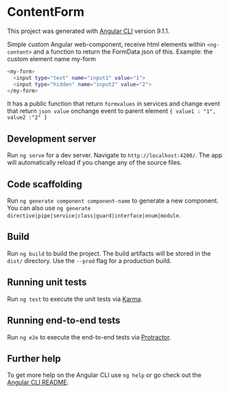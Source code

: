 # ContentForm

This project was generated with [Angular CLI](https://github.com/angular/angular-cli) version 9.1.1.

Simple custom Angular web-component, receive html elements within `<ng-content>` and a function to return the FormData json of this. Example: the custom element name my-form 
  ```sh
  <my-form>
    <input type="text" name="input1" value="1"> 
    <input type="hidden" name="input2" value="2"> 
  </my-form>
  ```
  It has a public function that return `formvalues` in services and change event that return `json value` onchange event to parent element 
  `
  { value1 : "1", value2 :"2" }
  `

## Development server

Run `ng serve` for a dev server. Navigate to `http://localhost:4200/`. The app will automatically reload if you change any of the source files.

## Code scaffolding

Run `ng generate component component-name` to generate a new component. You can also use `ng generate directive|pipe|service|class|guard|interface|enum|module`.

## Build

Run `ng build` to build the project. The build artifacts will be stored in the `dist/` directory. Use the `--prod` flag for a production build.

## Running unit tests

Run `ng test` to execute the unit tests via [Karma](https://karma-runner.github.io).

## Running end-to-end tests

Run `ng e2e` to execute the end-to-end tests via [Protractor](http://www.protractortest.org/).

## Further help

To get more help on the Angular CLI use `ng help` or go check out the [Angular CLI README](https://github.com/angular/angular-cli/blob/master/README.md).
